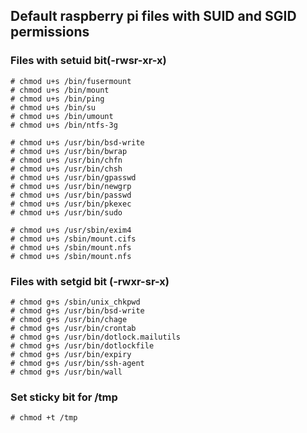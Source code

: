 ## Default raspberry pi files with SUID and SGID permissions

### Files with setuid bit(-rwsr-xr-x)
```
# chmod u+s /bin/fusermount
# chmod u+s /bin/mount
# chmod u+s /bin/ping
# chmod u+s /bin/su
# chmod u+s /bin/umount
# chmod u+s /bin/ntfs-3g

# chmod u+s /usr/bin/bsd-write
# chmod u+s /usr/bin/bwrap
# chmod u+s /usr/bin/chfn
# chmod u+s /usr/bin/chsh
# chmod u+s /usr/bin/gpasswd
# chmod u+s /usr/bin/newgrp
# chmod u+s /usr/bin/passwd
# chmod u+s /usr/bin/pkexec
# chmod u+s /usr/bin/sudo

# chmod u+s /usr/sbin/exim4
# chmod u+s /sbin/mount.cifs
# chmod u+s /sbin/mount.nfs
# chmod u+s /sbin/mount.nfs
```
### Files with setgid bit (-rwxr-sr-x)
```
# chmod g+s /sbin/unix_chkpwd
# chmod g+s /usr/bin/bsd-write
# chmod g+s /usr/bin/chage
# chmod g+s /usr/bin/crontab
# chmod g+s /usr/bin/dotlock.mailutils
# chmod g+s /usr/bin/dotlockfile
# chmod g+s /usr/bin/expiry
# chmod g+s /usr/bin/ssh-agent
# chmod g+s /usr/bin/wall
```

### Set sticky bit for /tmp
```
# chmod +t /tmp
```
